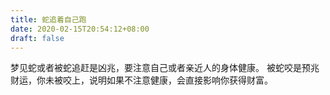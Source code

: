 ```yaml
---
title: 蛇追着自己跑
date: 2020-02-15T20:54:12+08:00
draft: false
---
```


梦见蛇或者被蛇追赶是凶兆，要注意自己或者亲近人的身体健康。
被蛇咬是预兆财运，你未被咬上，说明如果不注意健康，会直接影响你获得财富。

